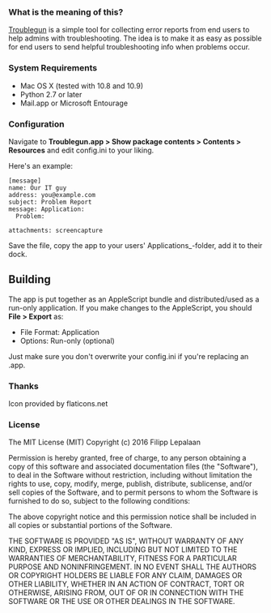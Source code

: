 ### What is the meaning of this?

[Troublegun](https://github.com/filipp/Troublegun) is a simple tool for collecting error reports from end users to help
admins with troubleshooting. The idea is to make it as easy as possible for end users
to send helpful troubleshooting info when problems occur.

### System Requirements

- Mac OS X (tested with 10.8 and 10.9)
- Python 2.7 or later
- Mail.app or Microsoft Entourage


### Configuration

Navigate to __Troublegun.app > Show package contents > Contents > Resources__ and edit config.ini to your liking.

Here's an example:

    [message]
    name: Our IT guy
    address: you@example.com
    subject: Problem Report
    message: Application:
      Problem:

    attachments: screencapture

Save the file, copy the app to your users' Applications_-folder, add it to their dock.

## Building

The app is put together as an AppleScript bundle and distributed/used as a run-only application.
If you make changes to the AppleScript, you should __File > Export__ as:

- File Format: Application
- Options: Run-only (optional)

Just make sure you don't overwrite your config.ini if you're replacing an .app.

### Thanks

Icon provided by flaticons.net

### License

The MIT License (MIT)
Copyright (c) 2016 Filipp Lepalaan

Permission is hereby granted, free of charge, to any person obtaining a copy of this software and associated documentation files (the "Software"), to deal in the Software without restriction, including without limitation the rights to use, copy, modify, merge, publish, distribute, sublicense, and/or sell copies of the Software, and to permit persons to whom the Software is furnished to do so, subject to the following conditions:

The above copyright notice and this permission notice shall be included in all copies or substantial portions of the Software.

THE SOFTWARE IS PROVIDED "AS IS", WITHOUT WARRANTY OF ANY KIND, EXPRESS OR IMPLIED, INCLUDING BUT NOT LIMITED TO THE WARRANTIES OF MERCHANTABILITY, FITNESS FOR A PARTICULAR PURPOSE AND NONINFRINGEMENT. IN NO EVENT SHALL THE AUTHORS OR COPYRIGHT HOLDERS BE LIABLE FOR ANY CLAIM, DAMAGES OR OTHER LIABILITY, WHETHER IN AN ACTION OF CONTRACT, TORT OR OTHERWISE, ARISING FROM, OUT OF OR IN CONNECTION WITH THE SOFTWARE OR THE USE OR OTHER DEALINGS IN THE SOFTWARE.
